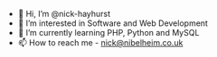 - 👋 Hi, I’m @nick-hayhurst
- 👀 I’m interested in Software and Web Development
- 🌱 I’m currently learning PHP, Python and MySQL
- 📫 How to reach me - nick@nibelheim.co.uk
